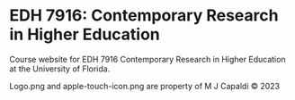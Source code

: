 # EDH 7916: Contemporary Research in Higher Education

Course website for EDH 7916 Contemporary Research in Higher Education at the University of Florida.

Logo.png and apple-touch-icon.png are property of M J Capaldi © 2023
